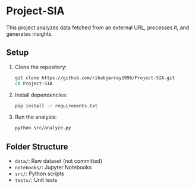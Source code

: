 # Project-SIA

This project analyzes data fetched from an external URL, processes it, and generates insights.

## Setup

1. Clone the repository:
    ```bash
    git clone https://github.com/rihabjarray1996/Project-SIA.git
    cd Project-SIA
    ```

2. Install dependencies:
    ```bash
    pip install -r requirements.txt
    ```

3. Run the analysis:
    ```bash
    python src/analyze.py
    ```

## Folder Structure

- `data/`: Raw dataset (not committed)
- `notebooks/`: Jupyter Notebooks
- `src/`: Python scripts
- `tests/`: Unit tests